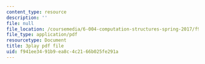 ```yaml
---
content_type: resource
description: ''
file: null
file_location: /coursemedia/6-004-computation-structures-spring-2017/f941ee3491b9ea8c4c2166b025fe291a_UuUPG_amkWc.pdf
file_type: application/pdf
resourcetype: Document
title: 3play pdf file
uid: f941ee34-91b9-ea8c-4c21-66b025fe291a
---
```

